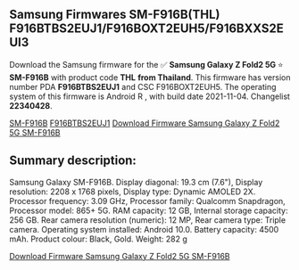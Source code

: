 <h2>Samsung Firmwares SM-F916B(THL) F916BTBS2EUJ1/F916BOXT2EUH5/F916BXXS2EUI3</h2>
Download the Samsung firmware for the ✅ <strong>Samsung Galaxy Z Fold2 5G </strong> ⭐ <strong>SM-F916B</strong> with product code <strong>THL</strong> <strong> from Thailand</strong>. This firmware has version number PDA <strong>F916BTBS2EUJ1</strong> and CSC F916BOXT2EUH5. The operating system of this firmware is Android R , with build date 2021-11-04. Changelist <strong>22340428</strong>.


[SM-F916B](https://samfirm.shop/samsung/model/SM-F916B)
[F916BTBS2EUJ1](https://samfirm.shop/samsung/pda/F916BTBS2EUJ1)
[Download Firmware Samsung Galaxy Z Fold2 5G SM-F916B](https://samfirm.shop/samsung/firmware/471822)
<h2>Summary description:</h2>
<p>Samsung Galaxy SM-F916B. Display diagonal: 19.3 cm (7.6"), Display resolution: 2208 x 1768 pixels, Display type: Dynamic AMOLED 2X. Processor frequency: 3.09 GHz, Processor family: Qualcomm Snapdragon, Processor model: 865+ 5G. RAM capacity: 12 GB, Internal storage capacity: 256 GB. Rear camera resolution (numeric): 12 MP, Rear camera type: Triple camera. Operating system installed: Android 10.0. Battery capacity: 4500 mAh. Product colour: Black, Gold. Weight: 282 g</p>


[Download Firmware Samsung Galaxy Z Fold2 5G SM-F916B](https://samfirm.shop/samsung/firmware/471822)
